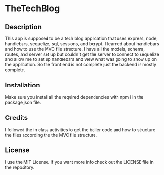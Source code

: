 # TheTechBlog

## Description

This app is supposed to be a tech blog application that uses express, node, handlebars, sequelize, sql, sessions, and bcrypt. I learned about handlebars and how to use the MVC file structure. I have all the models, schema, routes, and server set up but couldn't get the server to connect to sequelize and allow me to set up handlebars and view what was going to show up on the application. So the front end is not complete just the backend is mostly complete. 

## Installation

Make sure you install all the required dependencies with npm i in the package.json file.

## Credits

I followed the in class activities to get the boiler code and how to structure the files according the the MVC file structure. 

## License

I use the MIT License. If you want more info check out the LICENSE file in the repository. 


